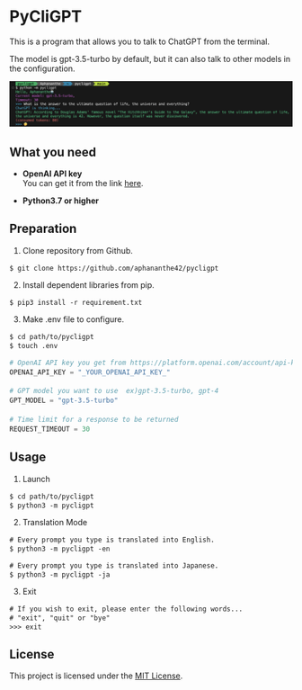 # PyCliGPT

This is a program that allows you to talk to ChatGPT from the terminal.

The model is gpt-3.5-turbo by default, but it can also talk to other models in the configuration.

![screenshot](https://github.com/aphananthe42/pycligpt/blob/main/Assets/Screenshot.png)


## What you need

- **OpenAI API key**  
You can get it from the link [here](https://platform.openai.com/account/api-keys).

- **Python3.7 or higher**


## Preparation

1. Clone repository from Github.
```shell
$ git clone https://github.com/aphananthe42/pycligpt
```

2. Install dependent libraries from pip.
```shell
$ pip3 install -r requirement.txt
```

3. Make .env file to configure.
```shell
$ cd path/to/pycligpt
$ touch .env
```

```python
# OpenAI API key you get from https://platform.openai.com/account/api-keys
OPENAI_API_KEY = "_YOUR_OPENAI_API_KEY_"

# GPT model you want to use  ex)gpt-3.5-turbo, gpt-4
GPT_MODEL = "gpt-3.5-turbo"

# Time limit for a response to be returned
REQUEST_TIMEOUT = 30
```


## Usage
1. Launch
```shell
$ cd path/to/pycligpt
$ python3 -m pycligpt
```

2. Translation Mode
```shell
# Every prompt you type is translated into English.
$ python3 -m pycligpt -en
```

```shell
# Every prompt you type is translated into Japanese.
$ python3 -m pycligpt -ja
```

3. Exit  
```shell
# If you wish to exit, please enter the following words...
# "exit", "quit" or "bye"
>>> exit
```


## License

This project is licensed under the [MIT License](https://github.com/aphananthe42/pycligpt/blob/main/LICENSE).
